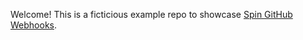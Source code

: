 Welcome! This is a ficticious example repo to showcase [Spin GitHub Webhooks](https://github.com/macolso/spin-github-webhooks).
